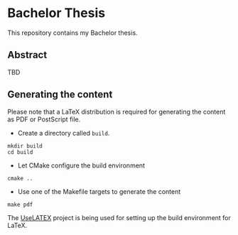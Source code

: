 # Bachelor Thesis #

This repository contains my Bachelor thesis.

## Abstract ##

TBD

## Generating the content ##

Please note that a LaTeX distribution is required for generating the content as PDF or PostScript file.

* Create a directory called `build`.

```
mkdir build
cd build
```

* Let CMake configure the build environment

```
cmake ..
```

* Use one of the Makefile targets to generate the content

```
make pdf
```

The [UseLATEX](https://github.com/kmorel/UseLATEX) project is being used for setting up the build environment for LaTeX.